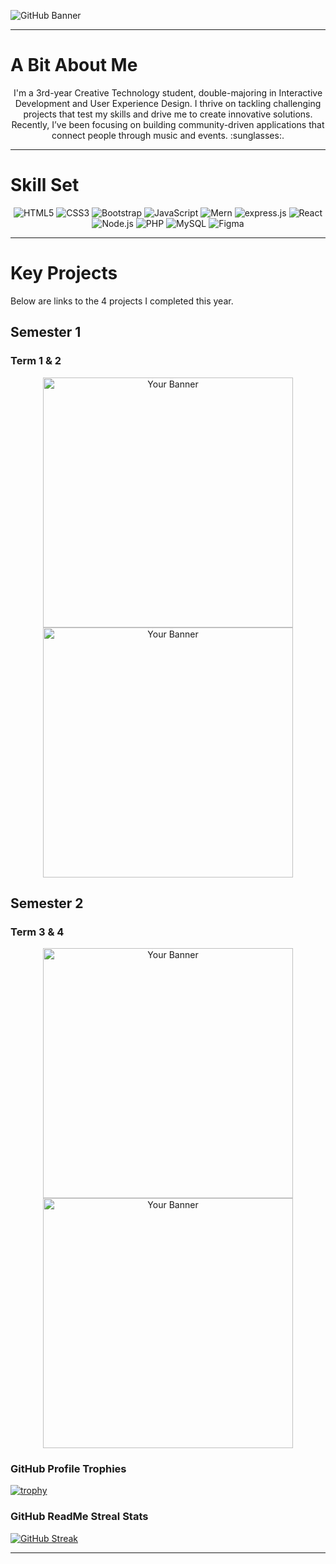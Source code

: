 ![GitHub Banner](https://github.com/user-attachments/assets/bf4c44ad-85e2-4a37-986a-afb813d14922)
***
# A Bit About Me
<p align="center">
  I'm a 3rd-year Creative Technology student, double-majoring in Interactive Development and User Experience Design. I thrive on tackling challenging projects that test my skills and drive me to create innovative solutions. Recently, I’ve been focusing on building community-driven applications that connect people through music and events. :sunglasses:.
</p>

*** 
# Skill Set 
<p align="center">
<img src="https://img.shields.io/badge/HTML5-E34F26?style=for-the-badge&logo=html5&logoColor=white" alt="HTML5"/>
<img src="https://img.shields.io/badge/CSS3-1572B6?style=for-the-badge&logo=css3&logoColor=white" alt="CSS3"/>
<img src="https://img.shields.io/badge/Bootstrap-563D7C?style=for-the-badge&logo=bootstrap&logoColor=white" alt="Bootstrap"/>
<img src="https://img.shields.io/badge/JavaScript-F7DF1E?style=for-the-badge&logo=javascript&logoColor=black" alt="JavaScript"/>
<img src="https://img.shields.io/badge/MongoDB-4EA94B?style=for-the-badge&logo=mongodb&logoColor=white" alt="Mern"/>
<img src="https://img.shields.io/badge/Express.js-404D59?style=for-the-badge&logo=express.js&logoColor=white" alt="express.js"/>
<img src="https://img.shields.io/badge/React-20232A?style=for-the-badge&logo=react&logoColor=61DAFB" alt="React"/>
<img src="https://img.shields.io/badge/Node.js-43853D?style=for-the-badge&logo=node.js&logoColor=white" alt="Node.js"/>
  <img src="https://img.shields.io/badge/PHP-777BB4?style=for-the-badge&logo=php&logoColor=white" alt="PHP"/>
<img src="https://img.shields.io/badge/MySQL-4479A1?style=for-the-badge&logo=mysql&logoColor=white" alt="MySQL"/>
<img src="https://img.shields.io/badge/Figma-F24E1E?style=for-the-badge&logo=figma&logoColor=white" alt="Figma"/>
</p>

***
# Key Projects 

Below are links to the 4 projects I completed this year.
## Semester 1
### Term 1 & 2
<p align="center">
<a href="https://github.com/Mwape-Kurete/STAXS_T1P1">
  <img src="https://github.com/user-attachments/assets/faa3892f-920f-4929-9ce6-302838a8ce10" alt="Your Banner" width="400" />
</a>
<a href="https://github.com/Mwape-Kurete/DV200T2GroupAssignmentEQ">
  <img src="https://github.com/user-attachments/assets/daa52c80-38f0-4a14-93fb-8cb63c96be01" alt="Your Banner" width="400" />
</a>
</p>

## Semester 2
### Term 3 & 4 
<p align="center">
  <a href="https://github.com/Mwape-Kurete/ADDI">
    <img src="https://github.com/user-attachments/assets/df7d1689-bd9f-470e-b769-64305ce7d761" alt="Your Banner" width="400" />
  </a>
  <a href="https://github.com/Mwape-Kurete/Rekeni">
    <img src="https://github.com/user-attachments/assets/350b3f01-b05d-479d-8c24-d43ac2505ec3" alt="Your Banner" width="400" />
  </a>
</p>

### GitHub Profile Trophies

[![trophy](https://github-profile-trophy.vercel.app/?username=mwape-kurete&theme=dracula&margin-w=20&no-frame=true)](https://github.com/ryo-ma/github-profile-trophy)

### GitHub ReadMe Streal Stats 

[![GitHub Streak](https://github-readme-streak-stats.herokuapp.com?user=mwape-kurete&theme=dracula&hide_border=true&card_width=1080)](https://git.io/streak-stats)

*** 
